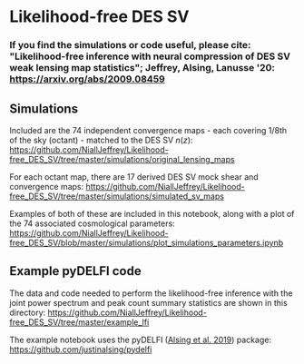 # Likelihood-free DES SV
### If you find the simulations or code useful, please cite:  "Likelihood-free inference with neural compression of DES SV weak lensing map statistics"; Jeffrey, Alsing, Lanusse '20: https://arxiv.org/abs/2009.08459


## Simulations
Included are the 74 independent convergence maps - each covering 1/8th of the sky (octant) - matched to the DES SV $n(z)$: https://github.com/NiallJeffrey/Likelihood-free_DES_SV/tree/master/simulations/original_lensing_maps

For each octant map, there are 17 derived DES SV mock shear and convergence maps: https://github.com/NiallJeffrey/Likelihood-free_DES_SV/tree/master/simulations/simulated_sv_maps

Examples of both of these are included in this notebook, along with a plot of the 74 associated cosmological parameters: https://github.com/NiallJeffrey/Likelihood-free_DES_SV/blob/master/simulations/plot_simulations_parameters.ipynb

## Example pyDELFI code
The data and code needed to perform the likelihood-free inference with the joint power spectrum and peak count summary statistics are shown in this directory: https://github.com/NiallJeffrey/Likelihood-free_DES_SV/tree/master/example_lfi

The example notebook uses the pyDELFI ([Alsing et al. 2019](https://arxiv.org/abs/1903.00007)) package: https://github.com/justinalsing/pydelfi
